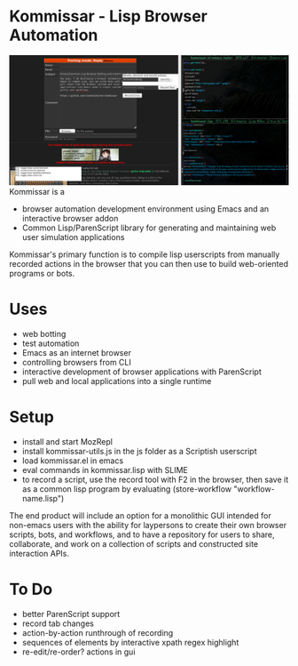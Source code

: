 Kommissar - Lisp Browser Automation
===========
![sample](https://github.com/olewhalehunter/kommissar/blob/master/screenshot.png?raw=true)
Kommissar is a

* browser automation development environment using Emacs and an interactive browser addon
* Common Lisp/ParenScript library for generating and maintaining web user simulation applications

Kommissar's primary function is to compile lisp userscripts from manually recorded actions in the browser that you can then use to build web-oriented programs or bots.

# Uses
* web botting
* test automation
* Emacs as an internet browser
* controlling browsers from CLI
* interactive development of browser applications with ParenScript
* pull web and local applications into a single runtime

# Setup
* install and start MozRepl
* install kommissar-utils.js in the js folder as a Scriptish userscript
* load kommissar.el in emacs
* eval commands in kommissar.lisp with SLIME
* to record a script, use the record tool with F2 in the browser, then save it as a common lisp program by evaluating (store-workflow "workflow-name.lisp")

The end product will include an option for a monolithic GUI intended for non-emacs users with the ability for laypersons to create their own browser scripts, bots, and workflows, and to have a repository for users to share, collaborate, and work on a collection of scripts and constructed site interaction APIs.


# To Do

* better ParenScript support
* record tab changes
* action-by-action runthrough of recording
* sequences of elements by interactive xpath regex highlight
* re-edit/re-order? actions in gui
